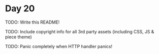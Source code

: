 # Day 20

TODO: Write this README!

TODO: Include copyright info for all 3rd party assets (including CSS, JS & piece theme)

TODO: Panic completely when HTTP handler panics!
